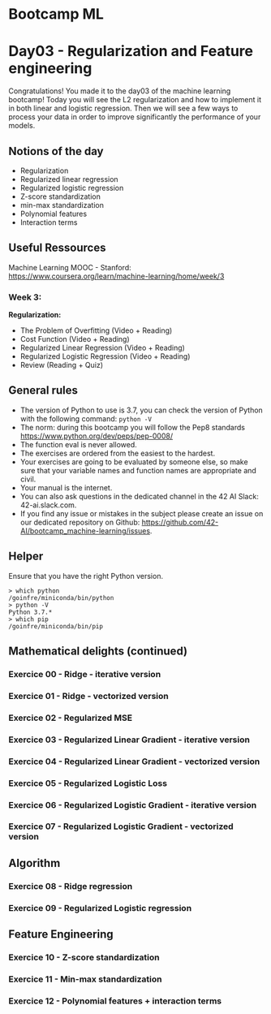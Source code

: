 # Bootcamp ML

# Day03 - Regularization and Feature engineering

Congratulations! You made it to the day03 of the machine learning bootcamp! Today you will see the L2 regularization and how to implement it in both linear and logistic regression. Then we will see a few ways to process your data in order to improve significantly the performance of your models. 


## Notions of the day

* Regularization 
* Regularized linear regression
* Regularized logistic regression
* Z-score standardization
* min-max standardization
* Polynomial features
* Interaction terms 


## Useful Ressources  
  
Machine Learning MOOC - Stanford:  
https://www.coursera.org/learn/machine-learning/home/week/3

### Week 3: 

**Regularization:**

* The Problem of Overfitting (Video + Reading)
* Cost Function (Video + Reading)
* Regularized Linear Regression (Video + Reading)
* Regularized Logistic Regression (Video + Reading)
* Review (Reading + Quiz)
 
 
## General rules

* The version of Python to use is 3.7, you can check the version of Python with the following command: `python -V`
* The norm: during this bootcamp you will follow the Pep8 standards https://www.python.org/dev/peps/pep-0008/
* The function eval is never allowed.
* The exercises are ordered from the easiest to the hardest.
* Your exercises are going to be evaluated by someone else, so make sure that your variable names and function names are appropriate and civil. 
* Your manual is the internet.
* You can also ask questions in the dedicated channel in the 42 AI Slack: 42-ai.slack.com.
* If you find any issue or mistakes in the subject please create an issue on our dedicated repository on Github:  https://github.com/42-AI/bootcamp_machine-learning/issues.

## Helper 

Ensure that you have the right Python version.

```
> which python
/goinfre/miniconda/bin/python
> python -V
Python 3.7.*
> which pip
/goinfre/miniconda/bin/pip
```

## Mathematical delights (continued)

### Exercice 00 - Ridge - iterative version 

### Exercice 01 - Ridge - vectorized version

### Exercice 02 - Regularized MSE

### Exercice 03 - Regularized Linear Gradient - iterative version

### Exercice 04 - Regularized Linear Gradient - vectorized version

### Exercice 05 - Regularized Logistic Loss

### Exercice 06 - Regularized Logistic Gradient - iterative version

### Exercice 07 - Regularized Logistic Gradient - vectorized version


## Algorithm

### Exercice 08 - Ridge regression

### Exercice 09 - Regularized Logistic regression


## Feature Engineering

### Exercice 10 - Z-score standardization

### Exercice 11 - Min-max standardization

### Exercice 12 - Polynomial features + interaction terms
